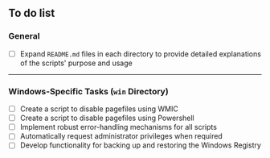 ## To do list

### General

- [ ] Expand `README.md` files in each directory to provide detailed explanations of the scripts' purpose and usage

---

### Windows-Specific Tasks (`win` Directory)

- [ ] Create a script to disable pagefiles using WMIC
- [ ] Create a script to disable pagefiles using Powershell
- [ ] Implement robust error-handling mechanisms for all scripts
- [ ] Automatically request administrator privileges when required
- [ ] Develop functionality for backing up and restoring the Windows Registry
